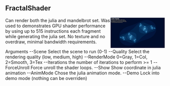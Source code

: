 ## FractalShader
<img src="./Example.jpg" height="96px" align="right">

Can render both the julia and mandelbrot set.
Was used to demonstrates GPU shader performance by using up to 515 instructions each fragment while generating the julia set. 
No texture and no overdraw, minimal bandwidth requirements.

Arguments
--Scene        Select the scene to run (0-1)
--Quality      Select the rendering quality (low, medium, high)
--RenderMode   0=Gray, 1=Col, 2=Smooth, 3=Tex
--Iterations   the number of iterations to perform >= 1
--ForceUnroll  Force unroll the shader loops.
--Show         Show coordinate in julia animation
--AnimMode     Chose the julia animation mode.
--Demo         Lock into demo mode (nothing can be overriden)
